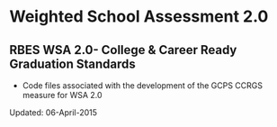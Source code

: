 # Weighted School Assessment 2.0
## RBES WSA 2.0- College & Career Ready Graduation Standards

- Code files associated with the development of the GCPS CCRGS measure for
WSA 2.0

Updated: 06-April-2015